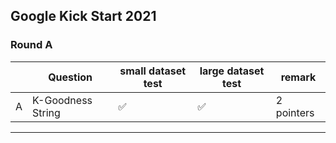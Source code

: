 ## Google Kick Start 2021

### Round A

|     | Question   | small dataset test | large dataset test | remark                            |
| --- | ---------- | ------------------ | ------------------ | --------------------------------- |
| A   | K-Goodness String | ✅                 | ✅                 | 2 pointers                              |

---
